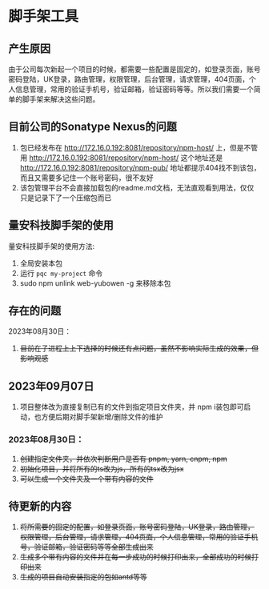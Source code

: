 # 脚手架工具

## 产生原因

由于公司每次新起一个项目的时候，都需要一些配置是固定的，如登录页面，账号密码登陆，UK登录，路由管理，权限管理，后台管理，请求管理，404页面，个人信息管理，常用的验证手机号，验证邮箱，验证密码等等。所以我们需要一个简单的脚手架来解决这些问题。

## 目前公司的Sonatype Nexus的问题

1. 包已经发布在 http://172.16.0.192:8081/repository/npm-host/ 上，但是不管用 http://172.16.0.192:8081/repository/npm-host/ 这个地址还是 http://172.16.0.192:8081/repository/npm-pub/ 地址都提示404找不到该包，而且又需要多记住一个账号密码，很不友好
2. 该包管理平台不会直接加载包的readme.md文档，无法直观看到用法，仅仅只是记录下了一个压缩包而已

## 量安科技脚手架的使用

量安科技脚手架的使用方法: 
1. 全局安装本包
2. 运行 `pqc my-project` 命令
3. sudo npm unlink web-yubowen -g 来移除本包

## 存在的问题
2023年08月30日：
1. ~~目前在子进程上上下选择的时候还有点问题，虽然不影响实际生成的效果，但影响观感~~

## 2023年09月07日
1. 项目整体改为直接复制已有的文件到指定项目文件夹，并 npm i装包即可启动，也方便后期对脚手架新增/删除文件的维护

### 2023年08月30日：
1. ~~创建指定文件夹，并依次判断用户是否有 pnpm, yarn, cnpm, npm~~
2. ~~初始化项目，并将所有的ts改为js，所有的tsx改为jsx~~
3. ~~可以生成一个文件夹及一个带有内容的文件~~

## 待更新的内容
1. ~~将所需要的固定的配置，如登录页面，账号密码登陆，UK登录，路由管理，权限管理，后台管理，请求管理，404页面，个人信息管理，常用的验证手机号，验证邮箱，验证密码等等全部生成出来~~
2. ~~生成多个带有内容的文件并在每一步成功的时候打印出来，全部成功的时候打印出来~~
3. ~~生成的项目自动安装指定的包如antd等等~~
